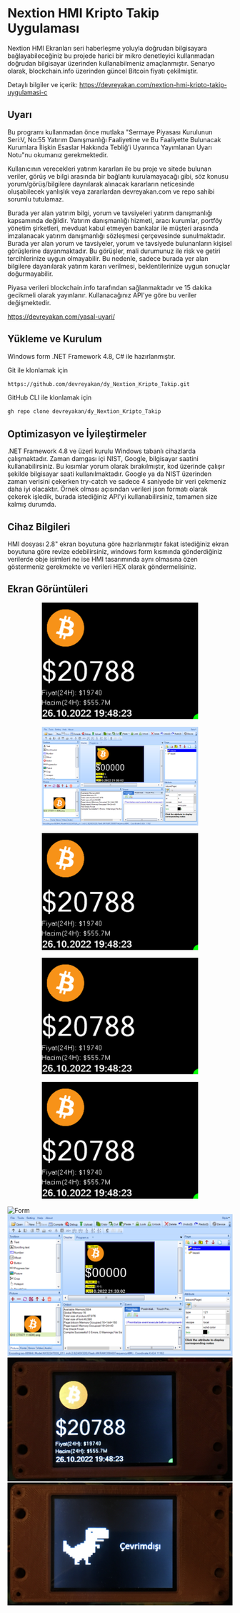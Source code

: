 
# Nextion HMI Kripto Takip Uygulaması
Nextion HMI Ekranları seri haberleşme yoluyla doğrudan bilgisayara bağlayabileceğiniz bu projede harici bir mikro denetleyici kullanmadan doğrudan bilgisayar üzerinden kullanabilmeniz amaçlanmıştır. Senaryo olarak, blockchain.info üzerinden güncel Bitcoin fiyatı çekilmiştir.

Detaylı bilgiler ve içerik: https://devreyakan.com/nextion-hmi-kripto-takip-uygulamasi-c

## Uyarı
Bu programı kullanmadan önce mutlaka "Sermaye Piyasası Kurulunun Seri:V, No:55 Yatırım Danışmanlığı Faaliyetine ve Bu Faaliyette Bulunacak Kurumlara İlişkin Esaslar Hakkında Tebliğ’i Uyarınca Yayımlanan Uyarı Notu"nu okumanız gerekmektedir.

Kullanıcının verecekleri yatırım kararları ile bu proje ve sitede bulunan veriler, görüş ve bilgi arasında bir bağlantı kurulamayacağı gibi, söz konusu yorum/görüş/bilgilere daynılarak alınacak kararların neticesinde oluşabilecek yanlışlık veya zararlardan devreyakan.com ve repo sahibi sorumlu tutulamaz.

Burada yer alan yatırım bilgi, yorum ve tavsiyeleri yatırım danışmanlığı kapsamında değildir. Yatırım danışmanlığı hizmeti, aracı kurumlar, portföy yönetim şirketleri, mevduat kabul etmeyen bankalar ile müşteri arasında imzalanacak yatırım danışmanlığı sözleşmesi çerçevesinde sunulmaktadır. Burada yer alan yorum ve tavsiyeler, yorum ve tavsiyede bulunanların kişisel görüşlerine dayanmaktadır. Bu görüşler, mali durumunuz ile risk ve getiri tercihlerinize uygun olmayabilir. Bu nedenle, sadece burada yer alan bilgilere dayanılarak yatırım kararı verilmesi, beklentilerinize uygun sonuçlar doğurmayabilir.

Piyasa verileri blockchain.info tarafından sağlanmaktadır ve 15 dakika gecikmeli olarak yayınlanır. Kullanacağınız API'ye göre bu veriler değişmektedir.

https://devreyakan.com/yasal-uyari/


## Yükleme ve Kurulum

Windows form .NET Framework 4.8, C# ile hazırlanmıştır.

Git ile klonlamak için
```bash 
https://github.com/devreyakan/dy_Nextion_Kripto_Takip.git
```
 GitHub CLI ile klonlamak için
  ```bash 
gh repo clone devreyakan/dy_Nextion_Kripto_Takip
```  
  
## Optimizasyon ve İyileştirmeler

.NET Framework 4.8 ve üzeri kurulu Windows tabanlı cihazlarda çalışmaktadır. Zaman damgası içi NIST, Google, bilgisayar saatini kullanabilirsiniz. Bu kısımlar yorum olarak bırakılmıştır, kod üzerinde çalışır şekilde bilgisayar saati kullanılmaktadır. Google ya da NIST üzerinden zaman verisini çekerken try-catch ve sadece 4 saniyede bir veri çekmeniz daha iyi olacaktır. Örnek olması açısından verileri json formatı olarak çekerek işledik, burada istediğiniz API'yi kullanabilirsiniz, tamamen size kalmış durumda.
    
## Cihaz Bilgileri

HMI dosyası 2.8" ekran boyutuna göre hazırlanmıştır fakat istediğiniz ekran boyutuna göre revize edebilirsiniz, windows form kısmında gönderdiğiniz verilerde obje isimleri ne ise HMI tasarımında aynı olmasına özen göstermeniz gerekmekte ve verileri HEX olarak göndermelisiniz.



## Ekran Görüntüleri

<p align="center">
  <img src="https://github.com/devreyakan/dy_Nextion_Kripto_Takip/blob/master/Gorseller/Screenshot_1.png" width="350" title="Simülasyon">
</p>

<p align="center">
  <img src="https://github.com/devreyakan/dy_Nextion_Kripto_Takip/blob/master/Gorseller/Screenshot_3.png" width="350" title="Simülasyon">
</p>


<p align="center">
  <img src="https://github.com/devreyakan/dy_Nextion_Kripto_Takip/blob/master/Gorseller/Screenshot_1.png" width="350" title="Simülasyon">
</p>


<p align="center">
  <img src="https://github.com/devreyakan/dy_Nextion_Kripto_Takip/blob/master/Gorseller/Screenshot_1.png" width="350" title="Simülasyon">
</p>


<p align="center">
  <img src="https://github.com/devreyakan/dy_Nextion_Kripto_Takip/blob/master/Gorseller/Screenshot_1.png" width="350" title="Simülasyon">
</p>


![Form]()
![Nextion Editor GUI](https://github.com/devreyakan/dy_Nextion_Kripto_Takip/blob/master/Gorseller/Screenshot_3.png)
![Test Görüntüsü](https://github.com/devreyakan/dy_Nextion_Kripto_Takip/blob/master/Gorseller/rbitcoin.JPG)
![Çevrimdışı Görüntüsü](https://github.com/devreyakan/dy_Nextion_Kripto_Takip/blob/master/Gorseller/rcevrimdisi.JPG)
